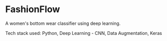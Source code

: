 # FashionFlow
A women's bottom wear classifier using deep learning.

Tech stack used: Python, Deep Learning - CNN, Data Augmentation, Keras
